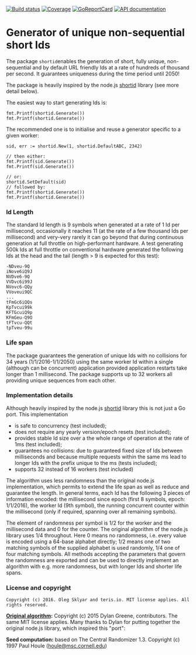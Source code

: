 [![Build status][buildimage]][build] [![Coverage][codecovimage]][codecov] [![GoReportCard][cardimage]][card] [![API documentation][docsimage]][docs]

# Generator of unique non-sequential short Ids

The package `shortid`enables the generation of short, fully unique,
non-sequential and by default URL friendly Ids at a rate of hundreds of thousand per second. It
guarantees uniqueness during the time period until 2050!

The package is heavily inspired by the node.js [shortid][nodeshortid] library (see more detail below).

The easiest way to start generating Ids is:

	fmt.Printf(shortid.Generate())
	fmt.Printf(shortid.Generate())

The recommended one is to initialise and reuse a generator specific to a given worker:

	sid, err := shortid.New(1, shortid.DefaultABC, 2342)

	// then either:
	fmt.Printf(sid.Generate())
	fmt.Printf(sid.Generate())

	// or:
	shortid.SetDefault(sid)
	// followed by:
	fmt.Printf(shortid.Generate())
	fmt.Printf(shortid.Generate())


### Id Length

The standard Id length is 9 symbols when generated at a rate of 1 Id per millisecond,
occasionally it reaches 11 (at the rate of a few thousand Ids per millisecond) and very-very
rarely it can go beyond that during continuous generation at full throttle on high-performant
hardware. A test generating 500k Ids at full throttle on conventional hardware generated the
following Ids at the head and the tail (length > 9 is expected for this test):

	-NDveu-9Q
	iNove6iQ9J
	NVDve6-9Q
	VVDvc6i99J
	NVovc6-QQy
	VVoveui9QC
	...
	tFmGc6iQQs
	KpTvcui99k
	KFTGcuiQ9p
	KFmGeu-Q9O
	tFTvcu-QQt
	tpTveu-99u

### Life span

The package guarantees the generation of unique Ids with no collisions for 34 years
(1/1/2016-1/1/2050) using the same worker Id within a single (although can be concurrent)
application provided application restarts take longer than 1 millisecond. The package supports
up to 32 workers all providing unique sequences from each other.

### Implementation details

Although heavily inspired by the node.js [shortid][nodeshortid] library this is
not just a Go port. This implementation

* is safe to concurrency (test included);
* does not require any yearly version/epoch resets (test included);
* provides stable Id size over a the whole range of operation at the rate of 1ms (test included);
* guarantees no collisions: due to guaranteed fixed size of Ids between milliseconds and because
multiple requests within the same ms lead to longer Ids with the prefix unique to the ms (tests
included);
* supports 32 instead of 16 workers (test included)

The algorithm uses less randomness than the original node.js implementation, which permits to extend
the life span as well as reduce and guarantee the length. In general terms, each Id has the
following 3 pieces of information encoded: the millisecond since epoch (first 8 symbols, epoch:
1/1/2016), the worker Id (9th symbol), the running concurrent counter within the millisecond (only
if required, spanning over all remaining symbols).

The element of randomness per symbol is 1/2 for the worker and the millisecond data and 0 for the
counter. The original algorithm of the node.js library uses 1/4 throughout. Here 0 means no
randomness, i.e. every value is encoded using a 64-base alphabet directly; 1/2 means one of two
matching symbols of the supplied alphabet is used randomly, 1/4 one of four matching symbols. All
methods accepting the parameters that govern the randomness are exported and can be used to directly
implement an algorithm with e.g. more randomness, but with longer Ids and shorter life spans.

### License and copyright

	Copyright (c) 2016. Oleg Sklyar and teris.io. MIT license applies. All rights reserved.

**[Original algorithm][nodeshortid]:** Copyright (c) 2015 Dylan Greene, contributors. The same MIT
license applies. Many thanks to Dylan for putting together the original node.js library, which
inspired this "port":

**Seed computation:** based on The Central Randomizer 1.3. Copyright (c) 1997 Paul Houle (houle@msc.cornell.edu)

[go]: https://golang.org
[nodeshortid]: https://github.com/dylang/shortid

[build]: https://travis-ci.org/teris-io/shortid
[buildimage]: https://travis-ci.org/teris-io/shortid.svg?branch=master

[codecov]: https://codecov.io/github/teris-io/shortid?branch=master
[codecovimage]: https://codecov.io/github/teris-io/shortid/coverage.svg?branch=master

[card]: http://goreportcard.com/report/teris-io/shortid
[cardimage]: https://goreportcard.com/badge/github.com/teris-io/shortid

[docs]: https://godoc.org/github.com/teris-io/shortid
[docsimage]: http://img.shields.io/badge/godoc-reference-blue.svg?style=flat
